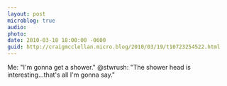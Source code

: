 ```yaml
---
layout: post
microblog: true
audio: 
photo: 
date: 2010-03-18 18:00:00 -0600
guid: http://craigmcclellan.micro.blog/2010/03/19/t10723254522.html
---
```

Me: "I'm gonna get a shower."  @stwrush: "The shower head is interesting...that's all I'm gonna say."
